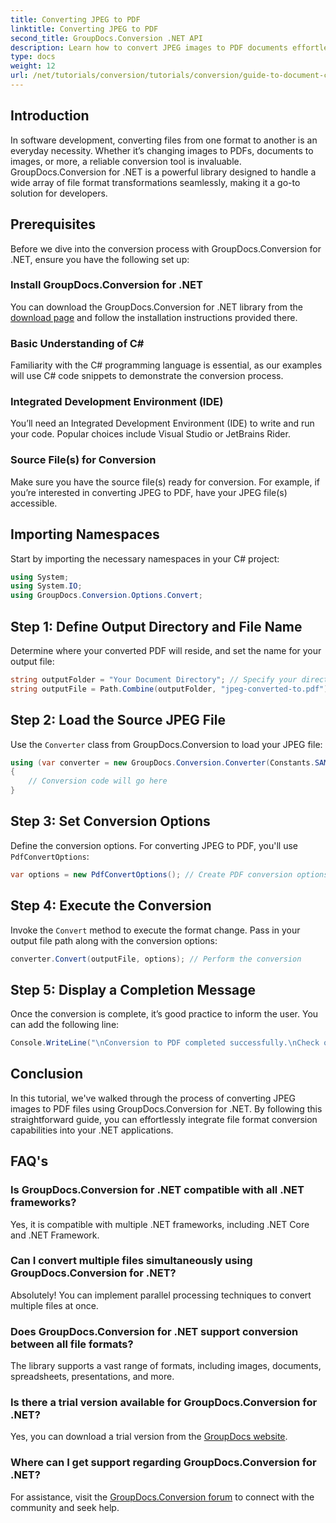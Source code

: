 ```yaml
---
title: Converting JPEG to PDF
linktitle: Converting JPEG to PDF
second_title: GroupDocs.Conversion .NET API
description: Learn how to convert JPEG images to PDF documents effortlessly with GroupDocs.Conversion for .NET. This comprehensive guide walks you through the prerequisites, essential code snippets.
type: docs
weight: 12
url: /net/tutorials/conversion/tutorials/conversion/guide-to-document-conversion/converting-jpeg-to-pdf/
---
```

## Introduction

In software development, converting files from one format to another is an everyday necessity. Whether it’s changing images to PDFs, documents to images, or more, a reliable conversion tool is invaluable. GroupDocs.Conversion for .NET is a powerful library designed to handle a wide array of file format transformations seamlessly, making it a go-to solution for developers.

## Prerequisites
Before we dive into the conversion process with GroupDocs.Conversion for .NET, ensure you have the following set up:

### Install GroupDocs.Conversion for .NET
You can download the GroupDocs.Conversion for .NET library from the [download page](https://releases.groupdocs.com/conversion/net/) and follow the installation instructions provided there.

### Basic Understanding of C#
Familiarity with the C# programming language is essential, as our examples will use C# code snippets to demonstrate the conversion process.

### Integrated Development Environment (IDE)
You’ll need an Integrated Development Environment (IDE) to write and run your code. Popular choices include Visual Studio or JetBrains Rider.

### Source File(s) for Conversion
Make sure you have the source file(s) ready for conversion. For example, if you’re interested in converting JPEG to PDF, have your JPEG file(s) accessible.

## Importing Namespaces
Start by importing the necessary namespaces in your C# project:

```csharp
using System;
using System.IO;
using GroupDocs.Conversion.Options.Convert;
```

## Step 1: Define Output Directory and File Name
Determine where your converted PDF will reside, and set the name for your output file:

```csharp
string outputFolder = "Your Document Directory"; // Specify your directory
string outputFile = Path.Combine(outputFolder, "jpeg-converted-to.pdf"); // Set output file name
```

## Step 2: Load the Source JPEG File
Use the `Converter` class from GroupDocs.Conversion to load your JPEG file:

```csharp
using (var converter = new GroupDocs.Conversion.Converter(Constants.SAMPLE_JPEG))
{
    // Conversion code will go here
}
```

## Step 3: Set Conversion Options
Define the conversion options. For converting JPEG to PDF, you'll use `PdfConvertOptions`:

```csharp
var options = new PdfConvertOptions(); // Create PDF conversion options
```

## Step 4: Execute the Conversion
Invoke the `Convert` method to execute the format change. Pass in your output file path along with the conversion options:

```csharp
converter.Convert(outputFile, options); // Perform the conversion
```

## Step 5: Display a Completion Message
Once the conversion is complete, it’s good practice to inform the user. You can add the following line:

```csharp
Console.WriteLine("\nConversion to PDF completed successfully.\nCheck output in {0}", outputFolder);
```

## Conclusion
In this tutorial, we've walked through the process of converting JPEG images to PDF files using GroupDocs.Conversion for .NET. By following this straightforward guide, you can effortlessly integrate file format conversion capabilities into your .NET applications.

## FAQ's

### Is GroupDocs.Conversion for .NET compatible with all .NET frameworks?
Yes, it is compatible with multiple .NET frameworks, including .NET Core and .NET Framework.

### Can I convert multiple files simultaneously using GroupDocs.Conversion for .NET?
Absolutely! You can implement parallel processing techniques to convert multiple files at once.

### Does GroupDocs.Conversion for .NET support conversion between all file formats?
The library supports a vast range of formats, including images, documents, spreadsheets, presentations, and more.

### Is there a trial version available for GroupDocs.Conversion for .NET?
Yes, you can download a trial version from the [GroupDocs website](https://releases.groupdocs.com/).

### Where can I get support regarding GroupDocs.Conversion for .NET?
For assistance, visit the [GroupDocs.Conversion forum](https://forum.groupdocs.com/c/conversion/11) to connect with the community and seek help.
